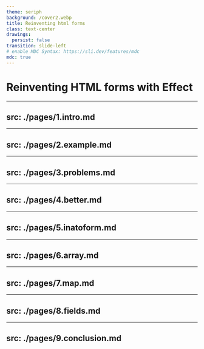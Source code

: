 ```yaml
---
theme: seriph
background: /cover2.webp
title: Reinventing html forms
class: text-center
drawings:
  persist: false
transition: slide-left
# enable MDC Syntax: https://sli.dev/features/mdc
mdc: true
---
```


# Reinventing HTML forms with Effect


---
src: ./pages/1.intro.md
---
---
src: ./pages/2.example.md
---
---
src: ./pages/3.problems.md
---
---
src: ./pages/4.better.md
---
---
src: ./pages/5.inatoform.md
---
---
src: ./pages/6.array.md
---
---
src: ./pages/7.map.md
---
---
src: ./pages/8.fields.md
---
---
src: ./pages/9.conclusion.md
---